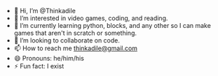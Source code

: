 - 👋 Hi, I’m @Thinkadile
- 👀 I’m interested in video games, coding, and reading.
- 🌱 I’m currently learning python, blocks, and any other so I can make games that aren't in scratch or something.
- 💞️ I’m looking to collaborate on code.
- 📫 How to reach me thinkadile@gmail.com
- 😄 Pronouns: he/him/his
- ⚡ Fun fact: I exist

<!---
Thinkadile/Thinkadile is a ✨ special ✨ repository because its `README.md` (this file) appears on your GitHub profile.
You can click the Preview link to take a look at your changes.
--->
